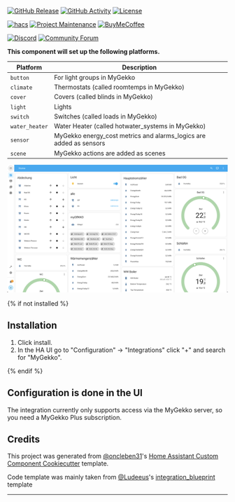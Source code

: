 [![GitHub Release][releases-shield]][releases]
[![GitHub Activity][commits-shield]][commits]
[![License][license-shield]][license]

[![hacs][hacsbadge]][hacs]
[![Project Maintenance][maintenance-shield]][user_profile]
[![BuyMeCoffee][buymecoffeebadge]][buymecoffee]

[![Discord][discord-shield]][discord]
[![Community Forum][forum-shield]][forum]

**This component will set up the following platforms.**

| Platform       | Description                                                        |
| -------------- | ------------------------------------------------------------------ |
| `button`       | For light groups in MyGekko                                        |
| `climate`      | Thermostats (called roomtemps in MyGekko)                          |
| `cover`        | Covers (called blinds in MyGekko)                                  |
| `light`        | Lights                                                             |
| `switch`       | Switches (called loads in MyGekko)                                 |
| `water_heater` | Water Heater (called hotwater_systems in MyGekko)                  |
| `sensor`       | MyGekko energy_cost metrics and alarms_logics are added as sensors |
| `scene`        | MyGekko actions are added as scenes                                |

![Dashboard Screenshot][dashboard-screenshot]

{% if not installed %}

## Installation

1. Click install.
1. In the HA UI go to "Configuration" -> "Integrations" click "+" and search for "MyGekko".

{% endif %}

## Configuration is done in the UI

The integration currently only supports access via the MyGekko server, so you need a MyGekko Plus subscription.

## Credits

This project was generated from [@oncleben31](https://github.com/oncleben31)'s [Home Assistant Custom Component Cookiecutter](https://github.com/oncleben31/cookiecutter-homeassistant-custom-component) template.

Code template was mainly taken from [@Ludeeus](https://github.com/ludeeus)'s [integration_blueprint][integration_blueprint] template

---

[integration_blueprint]: https://github.com/custom-components/integration_blueprint
[buymecoffee]: https://www.buymeacoffee.com/stephanu
[buymecoffeebadge]: https://img.shields.io/badge/buy%20me%20a%20coffee-donate-yellow.svg?style=for-the-badge
[commits-shield]: https://img.shields.io/github/commit-activity/y/stephanu/mygekko.svg?style=for-the-badge
[commits]: https://github.com/stephanu/mygekko/commits/main
[hacs]: https://hacs.xyz
[hacsbadge]: https://img.shields.io/badge/HACS-Custom-orange.svg?style=for-the-badge
[dashboard-screenshot]: DashboardScreenshot.png
[discord]: https://discord.gg/Qa5fW2R
[discord-shield]: https://img.shields.io/discord/330944238910963714.svg?style=for-the-badge
[forum-shield]: https://img.shields.io/badge/community-forum-brightgreen.svg?style=for-the-badge
[forum]: https://community.home-assistant.io/
[license]: https://github.com/stephanu/mygekko/blob/main/LICENSE
[license-shield]: https://img.shields.io/github/license/stephanu/mygekko.svg?style=for-the-badge
[maintenance-shield]: https://img.shields.io/badge/maintainer-%40stephanu-blue.svg?style=for-the-badge
[releases-shield]: https://img.shields.io/github/release/stephanu/mygekko.svg?style=for-the-badge
[releases]: https://github.com/stephanu/mygekko/releases
[user_profile]: https://github.com/stephanu
